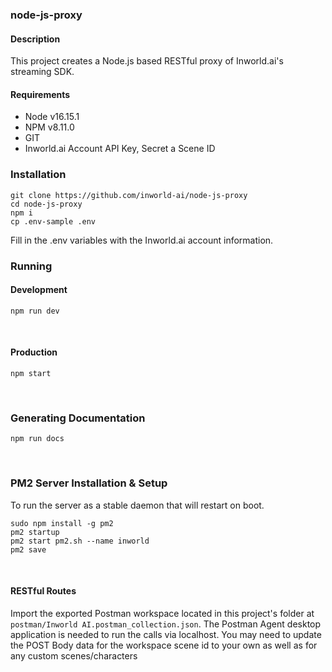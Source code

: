 ### node-js-proxy

#### Description
This project creates a Node.js based RESTful proxy of Inworld.ai's streaming SDK.

#### Requirements

+ Node v16.15.1
+ NPM v8.11.0
+ GIT
+ Inworld.ai Account API Key, Secret a Scene ID


### Installation

```
git clone https://github.com/inworld-ai/node-js-proxy
cd node-js-proxy
npm i
cp .env-sample .env
```

Fill in the .env variables with the Inworld.ai account information.


### Running

#### Development

```
npm run dev
```
<br />

#### Production

```
npm start
```

<br />

### Generating Documentation

```
npm run docs
```

<br />

### PM2 Server Installation & Setup

To run the server as a stable daemon that will restart on boot.
```
sudo npm install -g pm2
pm2 startup
pm2 start pm2.sh --name inworld
pm2 save
```

<br />

#### RESTful Routes
Import the exported Postman workspace located in this project's folder at
`postman/Inworld AI.postman_collection.json`. The Postman Agent desktop application
is needed to run the calls via localhost. You may need to update the POST Body data for the
workspace scene id to your own as well as for any custom scenes/characters
